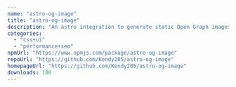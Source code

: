 ```yaml
---
name: "astro-og-image"
title: "astro-og-image"
description: "An astro integration to generate static Open Graph images, at build time"
categories:
  - "css+ui"
  - "performance+seo"
npmUrl: "https://www.npmjs.com/package/astro-og-image"
repoUrl: "https://github.com/Kendy205/astro-og-image"
homepageUrl: "https://github.com/Kendy205/astro-og-image"
downloads: 100
---
```


